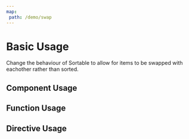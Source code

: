 ```yaml
---
map:
 path: /demo/swap
---
```


# Basic Usage

Change the behaviour of Sortable to allow for items to be swapped with eachother rather than sorted.

## Component Usage

<demo src="./demo.vue"
title="component usage"
desc="">
</demo>


## Function Usage
<demo src="./function.vue"
title="function usage"
desc="">
</demo>


## Directive Usage

<demo src="./directive.vue"
title="directive usage"
desc="">
</demo>
